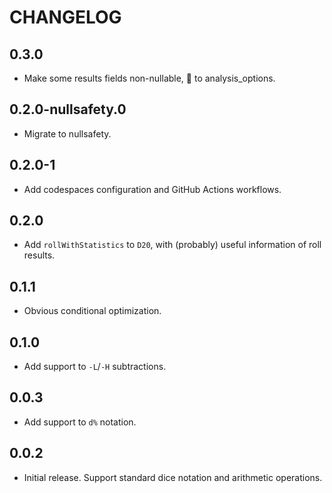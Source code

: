 # CHANGELOG

## 0.3.0
- Make some results fields non-nullable, 💅 to analysis_options.

## 0.2.0-nullsafety.0
- Migrate to nullsafety.

## 0.2.0-1
- Add codespaces configuration and GitHub Actions workflows.

## 0.2.0
- Add `rollWithStatistics` to `D20`, with (probably) useful information of roll results.

## 0.1.1
- Obvious conditional optimization.

## 0.1.0
- Add support to `-L`/`-H` subtractions.

## 0.0.3
- Add support to `d%` notation.

## 0.0.2
- Initial release. Support standard dice notation and arithmetic operations.
